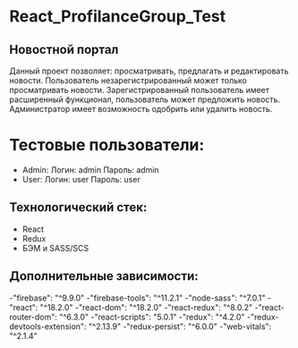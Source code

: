 # React_ProfilanceGroup_Test

## Новостной портал

Данный проект позволяет: просматривать, предлагать и редактировать новости. Пользователь незарегистрированный может только просматривать новости. 
Зарегистрированный пользователь имеет расширенный функционал, пользователь может предложить новость. Администратор имеет возможность одобрить или удалить новость.

# Тестовые пользователи: 

- Admin: Логин: admin Пароль: admin
- User: Логин: user Пароль: user




## Технологический стек:
- React
- Redux
- БЭМ и SASS/SCS

## Дополнительные зависимости:
-"firebase": "^9.9.0"
-"firebase-tools": "^11.2.1"
-"node-sass": "^7.0.1"
-"react": "^18.2.0"
-"react-dom": "^18.2.0"
-"react-redux": "^8.0.2"
-"react-router-dom": "^6.3.0"
-"react-scripts": "5.0.1"
-"redux": "^4.2.0"
-"redux-devtools-extension": "^2.13.9"
-"redux-persist": "^6.0.0"
-"web-vitals": "^2.1.4"
